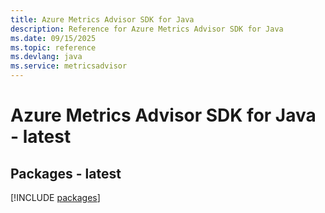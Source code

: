 ```yaml
---
title: Azure Metrics Advisor SDK for Java
description: Reference for Azure Metrics Advisor SDK for Java
ms.date: 09/15/2025
ms.topic: reference
ms.devlang: java
ms.service: metricsadvisor
---
```

# Azure Metrics Advisor SDK for Java - latest
## Packages - latest
[!INCLUDE [packages](metrics-advisor-index.md)]